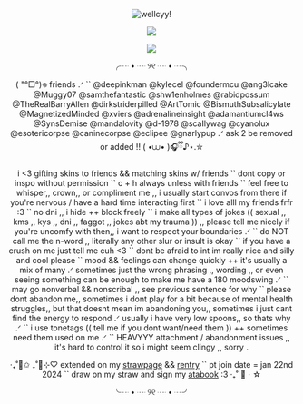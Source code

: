 <p align="center"><a target="_blank"><img src="https://github.com/user-attachments/assets/6b9164e5-76ec-4067-a252-4919255f90c3" alt="wellcyy!" title="yaoiiii drools .ᐟ credit to kuuwo ,, the artist .ᐟ"><p align="center">

<p align="center">
  <img src="https://komarev.com/ghpvc/?username=greenbeanX3-username&color=F2B2EB&style=plastic&label=(+˶°ㅁ°)!!+princeton-plainsboro+patients+──★+˙🍓+!!+++++++++++++++++&abreviated=true">
</p>
<p align="center">
<img src="https://spotify-github-profile.kittinanx.com/api/view?uid=31pnngp3kmup24inzw2c3le7ot5q&cover_image=true&theme=natemoo-re&show_offline=false&background_color=121212&interchange=true&bar_color=f070db&bar_color_cover=false)](https://github.com/kittinan/spotify-github-profile)">
</p>

<p align="center">╭┈ • ┈ ୨୧ ┈ • ┈╮<p align="center">
<p align="center"> (  "°□°)𖦹 friends .ᐟ `` @deepinkman @kylecel @foundermcu @ang3lcake @Muggy07 @samthefantastic @shw1enholmes @rabidpossum @TheRealBarryAllen @dirkstriderpilled @ArtTomic @BismuthSubsalicylate @MagnetizedMinded @xviers @adrenalineinsight @adamantiumcl4ws @SynsDemise @mandalovity @d-1978 @scaIlywag @cyanolux @esotericorpse @caninecorpse @eclipee @gnarlypup .ᐟ ask 2 be removed or added !! ( •⩊• )🎧ྀི♪⋆.✮ <p align="center">

<p align="center"> i <3 gifting skins to friends && matching skins w/ friends `` dont copy or inspo without permission `` c + h always unless with friends `` feel free to whisper,, crown,, or compliment me ,, i usually start convos from there if you're nervous / have a hard time interacting first `` i love alll my friends frfr :3 `` no dni ,, i hide ++ block freely `` i make all types of jokes (( sexual ,, kms ,, kys ,, dni ,, faggot ,, jokes abt my trauma )) ,, please tell me nicely if you're uncomfy with then,, i want to respect your boundaries .ᐟ `` do NOT call me the n-word ,, literally any other slur or insult is okay `` if you have a crush on me just tell me cuh <3 `` dont be afraid to int im really nice and silly and cool please `` mood && feelings can change quickly ++ it's usually a mix of many .ᐟ sometimes just the wrong phrasing ,, wording ,, or even seeing something can be enough to make me have a 180 moodswing .ᐟ `` may go nonverbal && nonscribal ,, see previous sentence for why `` please dont abandon me,, sometimes i dont play for a bit because of mental health struggles,, but that doesnt mean im abandoning you,, sometimes i just cant find the energy to respond .ᐟ usually i have very low spoons,, so thats why .ᐟ `` i use tonetags (( tell me if you dont want/need them )) ++ sometimes need them used on me .ᐟ `` HEAVYYY attachment / abandonment issues ,, it's hard to control it so i might seem clingy ,, sorry .<p align="center">

<p align="center"> ‧₊˚🌈✩ ₊˚🫧⊹♡ extended on my <a href="https://greenbeanx3.straw.page">strawpage</a> && <a href="https://rentry.co/greenbean">rentry</a> `` pt join date = jan 22nd 2024 `` draw on my straw and sign my <a href="https://greenbean.atabook.org">atabook</a> :3 ‧₊˚ 🍮 ⋅ ☆ <p align="center">
<p align="center">╰┈ • ┈ ୨୧ ┈ • ┈╯ <p align="center">
